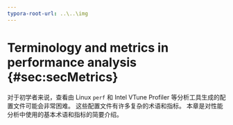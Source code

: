 ```yaml
---
typora-root-url: ..\..\img
---
```


# Terminology and metrics in performance analysis {#sec:secMetrics}

对于初学者来说，查看由 Linux `perf` 和 Intel VTune Profiler 等分析工具生成的配置文件可能会非常困难。 这些配置文件有许多复杂的术语和指标。 本章是对性能分析中使用的基本术语和指标的简要介绍。